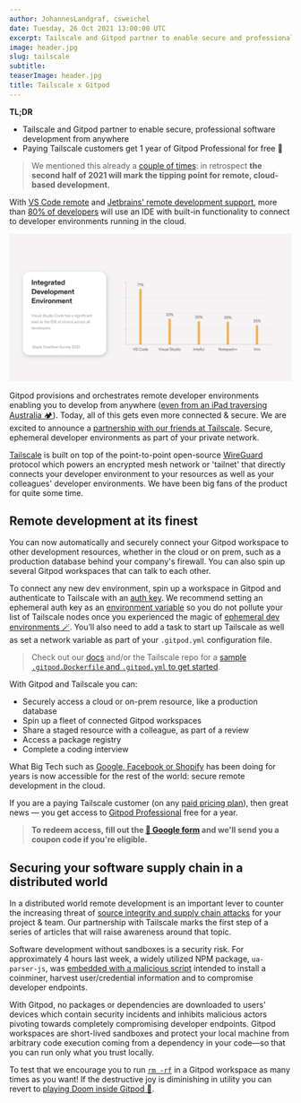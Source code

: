 ```yaml
---
author: JohannesLandgraf, csweichel
date: Tuesday, 26 Oct 2021 13:00:00 UTC
excerpt: Tailscale and Gitpod partner to enable secure and professional software development from anywhere.
image: header.jpg
slug: tailscale
subtitle:
teaserImage: header.jpg
title: Tailscale x Gitpod
---
```


<script context="module">
  export const prerender = true;
</script>

**TL;DR**

- Tailscale and Gitpod partner to enable secure, professional software development from anywhere
- Paying Tailscale customers get 1 year of Gitpod Professional for free 🎁

> We mentioned this already a [couple of times](https://www.gitpod.io/blog/cloud-based-development-for-everyone): in retrospect **the second half of 2021 will mark the tipping point for remote, cloud-based development.**

With [VS Code remote](https://code.visualstudio.com/docs/remote/remote-overview) and [Jetbrains' remote development support](https://youtrack.jetbrains.com/issue/IDEA-226455#focus=Comments-27-5290105.0-0), more than [80% of developers](https://insights.stackoverflow.com/survey/2021#section-most-popular-technologies-integrated-development-environment) will use an IDE with built-in functionality to connect to developer environments running in the cloud.

![Stackoverflow Survey 2021](../../../static/images/blog/cloud-ide-history/stackoverflow-ide.jpg)

Gitpod provisions and orchestrates remote developer environments enabling you to develop from anywhere ([even from an iPad traversing Australia 🏕](https://ghuntley.com/anywhere/)). Today, all of this gets even more connected & secure. We are excited to announce a [partnership with our friends at Tailscale](https://www.tailscale.com/blog/gitpod). Secure, ephemeral developer environments as part of your private network.

[Tailscale](https://tailscale.com/) is built on top of the point-to-point open-source [WireGuard](https://www.wireguard.com/) protocol which powers an encrypted mesh network or 'tailnet' that directly connects your developer environment to your resources as well as your colleagues' developer environments. We have been big fans of the product for quite some time.

## Remote development at its finest

You can now automatically and securely connect your Gitpod workspace to other development resources, whether in the cloud or on prem, such as a production database behind your company's firewall. You can also spin up several Gitpod workspaces that can talk to each other.

To connect any new dev environment, spin up a workspace in Gitpod and authenticate to Tailscale with an [auth key](https://tailscale.com/kb/1085/auth-keys/). We recommend setting an ephemeral auth key as an [environment variable](https://gitpod.io/variables) so you do not pollute your list of Tailscale nodes once you experienced the magic of [ephemeral dev environments 🪄](https://www.gitpod.io/docs#ephemeral). You’ll also need to add a task to start up Tailscale as well as set a network variable as part of your `.gitpod.yml` configuration file.

> Check out our [docs](https://www.gitpod.io/docs/configure/Tailscale) and/or the Tailscale repo for a [sample `.gitpod.Dockerfile` and `.gitpod.yml` to get started](https://github.com/gitpod-io/template-tailscale).

With Gitpod and Tailscale you can:

- Securely access a cloud or on-prem resource, like a production database
- Spin up a fleet of connected Gitpod workspaces
- Share a staged resource with a colleague, as part of a review
- Access a package registry
- Complete a coding interview

What Big Tech such as [Google, Facebook or Shopify](https://twitter.com/jmwind/status/1331364214582222854?s=20) has been doing for years is now accessible for the rest of the world: secure remote development in the cloud.

If you are a paying Tailscale customer (on any [paid pricing plan](https://tailscale.com/pricing/)), then great news — you get access to [Gitpod Professional](https://www.gitpod.io/pricing) free for a year.

> **To redeem access, fill out the [📑 Google form](https://bit.ly/tailscale-gitpod-code) and we'll send you a coupon code if you're eligible.**

## Securing your software supply chain in a distributed world

In a distributed world remote development is an important lever to counter the increasing threat of [source integrity and supply chain attacks](https://opensource.googleblog.com/2021/10/protect-your-open-source-project-from-supply-chain-attacks.html) for your project & team. Our partnership with Tailscale marks the first step of a series of articles that will raise awareness around that topic.

Software development without sandboxes is a security risk. For approximately 4 hours last week, a widely utilized NPM package, `ua-parser-js`, was [embedded with a malicious script](https://www.rapid7.com/blog/post/2021/10/25/npm-library-ua-parser-js-hijacked-what-you-need-to-know/) intended to install a coinminer, harvest user/credential information and to compromise developer endpoints.

With Gitpod, no packages or dependencies are downloaded to users' devices which contain security incidents and inhibits malicious actors pivoting towards completely compromising developer endpoints. Gitpod workspaces are short-lived sandboxes and protect your local machine from arbitrary code execution coming from a dependency in your code—so that you can run only what you trust locally.

To test that we encourage you to run [`rm -rf`](https://github.com/gitpod-io/rm-rf) in a Gitpod workspace as many times as you want! If the destructive joy is diminishing in utility you can revert to [playing Doom inside Gitpod 🔫](https://twitter.com/GeoffreyHuntley/status/1451065894637998083?s=20).
